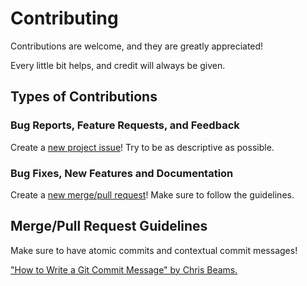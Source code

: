 # Contributing

Contributions are welcome, and they are greatly appreciated!

Every little bit helps, and credit will always be given.

## Types of Contributions

### Bug Reports, Feature Requests, and Feedback

Create a [new project issue][issue-link]! Try to be as descriptive as possible.

### Bug Fixes, New Features and Documentation

Create a [new merge/pull request][merge-link]! Make sure to follow the guidelines.

## Merge/Pull Request Guidelines

Make sure to have atomic commits and contextual commit messages!

["How to Write a Git Commit Message" by Chris Beams.][chris-beams]

[issue-link]: https://github.com/shrestharajat/mazer/issues/new
[merge-link]: https://github.com/shrestharajat/mazer/compare
[chris-beams]: http://chris.beams.io/posts/git-commit/
